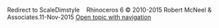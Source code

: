 ---
---

Redirect to ScaleDimstyle&#160;
&#160;
Rhinoceros 6 © 2010-2015 Robert McNeel &amp; Associates.11-Nov-2015
 [Open topic with navigation](scaledimstyle.html) 

